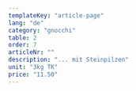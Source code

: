 ```yaml
---
templateKey: "article-page"
lang: "de"
category: "gnocchi"
table: 2
order: 7
articleNr: ""
description: "... mit Steinpilzen"
unit: "3kg TK"
price: "11.50"
---
```

